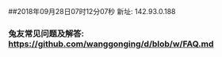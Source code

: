 ##2018年09月28日07时12分07秒 新址: 142.93.0.188
### 兔友常见问题及解答: https://github.com/wanggonging/d/blob/w/FAQ.md
